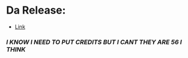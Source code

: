 # Da Release: 
- [Link](https://github.com/dim1z35/Multitools/releases/download/multitools/Multitools.zip)

### *I KNOW I NEED TO PUT CREDITS BUT I CANT THEY ARE 56 I THINK*
